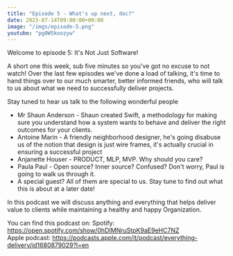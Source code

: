 ```yaml
---
title: "Episode 5 - What's up next, doc?"
date: 2023-07-14T09:00:00+00:00
image: "/imgs/episode-5.png"
youtube: "pg0W5koozyw"
---
```


Welcome to episode 5: It's Not Just Software!

A short one this week, sub five minutes so you've got no excuse to not watch! Over the last few episodes we've done a load of talking, it's time to hand things over to our much smarter, better informed friends, who will talk to us about what we need to successfully deliver projects.

<!--more-->

Stay tuned to hear us talk to the following wonderful people

* Mr Shaun Anderson - Shaun created Swift, a methodology for making sure you understand how a system wants to behave and deliver the right outcomes for your clients.
* Antoine Marin - A friendly neighborhood designer, he's going disabuse us of the notion that design is just wire frames, it's actually crucial in ensuring a successful project
* Anjanette Houser - PRODUCT, MLP, MVP. Why should you care?
* Paula Paul - Open source? Inner source? Confused? Don't worry, Paul is going to walk us through it.
* A special guest? All of them are special to us. Stay tune to find out what this is about at a later date!


In this podcast we will discuss anything and everything that helps deliver value to clients while maintaining a healthy and happy Organization.

You can find this podcast on:
Spotify: https://open.spotify.com/show/0hDIMNruStpK9aE9eHC7NZ  
Apple podcast: https://podcasts.apple.com/it/podcast/everything-delivery/id1680879029?l=en  
